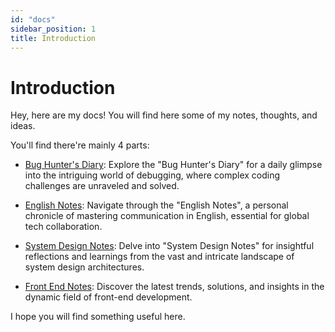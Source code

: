 ```yaml
---
id: "docs"
sidebar_position: 1
title: Introduction
---
```


# Introduction

Hey, here are my docs! You will find here some of my notes, thoughts, and ideas.

You'll find there're mainly 4 parts:

- [Bug Hunter's Diary](./bug-hunters-diary): Explore the "Bug Hunter's Diary" for a daily glimpse into the
  intriguing world of debugging, where complex coding challenges are unraveled and solved.
- [English Notes](./category/english): Navigate through the "English Notes", a personal chronicle of mastering
  communication in English, essential for global tech collaboration.

- [System Design Notes](./system-design): Delve into "System Design Notes" for insightful reflections and
  learnings from the vast and intricate landscape of system design architectures.

- [Front End Notes](./front-end): Discover the latest trends, solutions, and insights in the dynamic field of front-end
  development.

I hope you will find something useful here.
